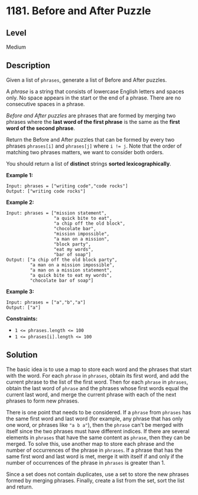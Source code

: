 # 1181. Before and After Puzzle
## Level
Medium

## Description
Given a list of `phrases`, generate a list of Before and After puzzles.

A *phrase* is a string that consists of lowercase English letters and spaces only. No space appears in the start or the end of a phrase. There are no consecutive spaces in a phrase.

*Before and After puzzles* are phrases that are formed by merging two phrases where the **last word of the first phrase** is the same as the **first word of the second phrase**.

Return the Before and After puzzles that can be formed by every two phrases `phrases[i]` and `phrases[j]` where `i != j`. Note that the order of matching two phrases matters, we want to consider both orders.

You should return a list of **distinct** strings **sorted lexicographically**.

**Example 1:**
```
Input: phrases = ["writing code","code rocks"]
Output: ["writing code rocks"]
```
**Example 2:**
```
Input: phrases = ["mission statement",
                  "a quick bite to eat",
                  "a chip off the old block",
                  "chocolate bar",
                  "mission impossible",
                  "a man on a mission",
                  "block party",
                  "eat my words",
                  "bar of soap"]
Output: ["a chip off the old block party",
         "a man on a mission impossible",
         "a man on a mission statement",
         "a quick bite to eat my words",
         "chocolate bar of soap"]
```
**Example 3:**
```
Input: phrases = ["a","b","a"]
Output: ["a"]
```

**Constraints:**

* `1 <= phrases.length <= 100`
* `1 <= phrases[i].length <= 100`

## Solution
The basic idea is to use a map to store each word and the phrases that start with the word. For each `phrase` in `phrases`, obtain its first word, and add the current phrase to the list of the first word. Then for each `phrase` in `phrases`, obtain the last word of `phrase` and the phrases whose first words equal the current last word, and merge the current phrase with each of the next phrases to form new phrases.

There is one point that needs to be considered. If a `phrase` from `phrases` has the same first word and last word (for example, any phrase that has only one word, or phrases like `"a b a"`), then the `phrase` can't be merged with itself since the two phrases must have different indices. If there are several elements in `phrases` that have the same content as `phrase`, then they can be merged. To solve this, use another map to store each phrase and the number of occurrences of the phrase in `phrases`. If a phrase that has the same first word and last word is met, merge it with itself if and only if the number of occurrences of the phrase in `phrases` is greater than 1.

Since a set does not contain duplicates, use a set to store the new phrases formed by merging phrases. Finally, create a list from the set, sort the list and return.
